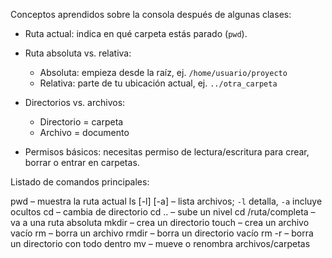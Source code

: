 Conceptos aprendidos sobre la consola después de algunas clases:

* Ruta actual: indica en qué carpeta estás parado (`pwd`).
* Ruta absoluta vs. relativa:

  * Absoluta: empieza desde la raíz, ej. `/home/usuario/proyecto`
  * Relativa: parte de tu ubicación actual, ej. `../otra_carpeta`
* Directorios vs. archivos:

  * Directorio = carpeta
  * Archivo = documento
* Permisos básicos: necesitas permiso de lectura/escritura para crear, borrar o entrar en carpetas.

Listado de comandos principales:

pwd                  – muestra la ruta actual
ls \[-l] \[-a]         – lista archivos; `-l` detalla, `-a` incluye ocultos
cd <carpeta>         – cambia de directorio
cd ..                – sube un nivel
cd /ruta/completa    – va a una ruta absoluta
mkdir <nombre>       – crea un directorio
touch <archivo>      – crea un archivo vacío
rm <archivo>         – borra un archivo
rmdir <carpeta>      – borra un directorio vacío
rm -r <carpeta>      – borra un directorio con todo dentro
mv <origen> <dest>   – mueve o renombra archivos/carpetas

